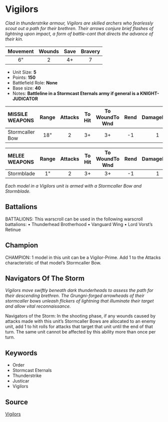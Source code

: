 # Vigilors

_Clad in thunderstrike armour, Vigilors are skilled archers who fearlessly scout out a path for their brethren. Their arrows conjure brief flashes of lightning upon impact, a form of battle-cant that directs the advance of their kin._


| Movement | Wounds | Save | Bravery |
|:--------:|:------:|:----:|:-------:|
| 6" | 2 | 4+ | 7 |

* Unit Size: **5**
* Points: **150**
* Battlefield Role: **None**
* Base size: **40**
* Notes: **Battleline in a Stormcast Eternals army if general is a KNIGHT-JUDICATOR**

| MISSILE WEAPONS | Range | Attacks | To Hit | To WoundTo Wnd | Rend | DamageDmg |
|:---|:--:|:--:|:--:|:--:|:--:|:--:|
| Stormcaller Bow | 18" | 2 | 3+ | 3+ | -1 | 1 |


| MELEE WEAPONS | Range | Attacks | To Hit | To WoundTo Wnd | Rend | DamageDmg |
|:---|:--:|:--:|:--:|:--:|:--:|:--:|
| Stormblade | 1" | 2 | 3+ | 3+ | -1 | 1 |


_Each model in a Vigilors unit is armed with a Stormcaller Bow and Stormblade._

## Battalions

BATTALIONS: This warscroll can be used in the following warscroll battalions: • Thunderhead Brotherhood • Vanguard Wing • Lord Vorst’s Retinue

## Champion

CHAMPION: 1 model in this unit can be a Vigilor-Prime. Add 1 to the Attacks characteristic of that model’s Stormcaller Bow.

## Navigators Of The Storm

_Vigilors move swiftly beneath dark thunderheads to assess the path for their descending brethren. The Grungni-forged arrowheads of their stormcaller bows unleash flickers of lightning that illuminate their target and allow vital reconnaissance._

Navigators of the Storm: In the shooting phase, if any wounds caused by attacks made with this unit’s Stormcaller Bows are allocated to an enemy unit, add 1 to hit rolls for attacks that target that unit until the end of that turn. The same unit cannot be affected by this ability more than once per turn.

## Keywords

* Order
* Stormcast Eternals
* Thunderstrike
* Justicar
* Vigilors


## Source

[Vigilors](https://wahapedia.ru/aos3/factions/stormcast-eternals/Vigilors)
